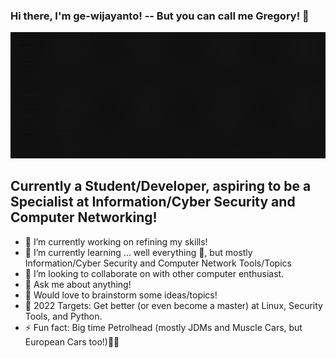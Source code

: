 ### Hi there, I'm ge-wijayanto! -- But you can call me Gregory! 👋

![introduction_banner](assets/intro_banner.gif)

## Currently a Student/Developer, aspiring to be a Specialist at Information/Cyber Security and Computer Networking!

- 🔭 I’m currently working on refining my skills!
- 🌱 I’m currently learning ... well everything 🤣, but mostly Information/Cyber Security and Computer Network Tools/Topics 
- 👯 I’m looking to collaborate on with other computer enthusiast.
- 💬 Ask me about anything! 
- 🧠 Would love to brainstorm some ideas/topics!
- 🎯 2022 Targets: Get better (or even become a master) at Linux, Security Tools, and Python.
- ⚡ Fun fact: Big time Petrolhead (mostly JDMs and Muscle Cars, but European Cars too!)🔰🔰
